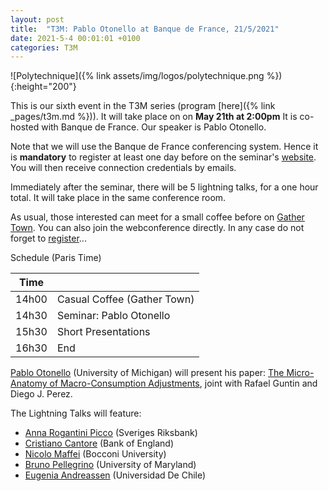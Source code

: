 ```yaml
---
layout: post
title:  "T3M: Pablo Otonello at Banque de France, 21/5/2021"
date: 2021-5-4 00:01:01 +0100
categories: T3M
---
```



![Polytechnique]({% link assets/img/logos/polytechnique.png %}){:height="200"}

This is our sixth event in the T3M series (program [here]({% link _pages/t3m.md %})). It will take place on on __May 21th at 2:00pm__ 
It is co-hosted with Banque de France. Our speaker is Pablo Otonello.

Note that we will use the Banque de France conferencing system. Hence it is __mandatory__ to register at least one day before on the seminar's [website](https://www.banque-france.fr/conferences-et-medias/seminaires-colloques-et-symposiums/seminaires-de-recherche). You will then receive connection credentials by emails.

Immediately after the seminar, there will be 5 lightning talks, for a one hour total. It will take place in the same conference room.

As usual, those interested can meet for a small coffee before on [Gather Town](https://gt.t2m.network). You can also join the webconference directly. In any case do not forget to [register](https://www.banque-france.fr/conferences-et-medias/seminaires-colloques-et-symposiums/seminaires-de-recherche)...

Schedule (Paris Time)

| Time  |                             |
| ----- | --------------------------- |
| 14h00 | Casual Coffee (Gather Town) |
| 14h30 | Seminar: Pablo Otonello     |
| 15h30 | Short Presentations         |
| 16h30 | End                         |

[Pablo Otonello](https://sites.google.com/site/ottonellopablo/) (University of Michigan) will present his paper: <u>The Micro-Anatomy of Macro-Consumption Adjustments</u>, joint with Rafael Guntin and Diego J. Perez.

The Lightning Talks will feature:
- [Anna Rogantini Picco](https://sites.google.com/view/annarogantini/home) (Sveriges Riksbank)
- [Cristiano Cantore](https://www.cristianocantore.com/) (Bank of England)
- [Nicolo Maffei](https://sites.google.com/view/nmfmics/home?authuser=0) (Bocconi University)
- [Bruno Pellegrino](https://www.brunopellegrino.com/) (University of Maryland)
- [Eugenia Andreassen](https://sites.google.com/site/eugeniaandreasen/) (Universidad De Chile)